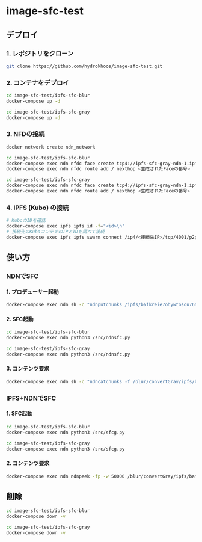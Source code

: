 # image-sfc-test

## デプロイ
### 1. レポジトリをクローン
```sh
git clone https://github.com/hydrokhoos/image-sfc-test.git
```

### 2. コンテナをデプロイ
```sh
cd image-sfc-test/ipfs-sfc-blur
docker-compose up -d
```
```sh
cd image-sfc-test/ipfs-sfc-gray
docker-compose up -d
```

### 3. NFDの接続
```sh
docker network create ndn_network
```
```sh
cd image-sfc-test/ipfs-sfc-blur
docker-compose exec ndn nfdc face create tcp4://ipfs-sfc-gray-ndn-1.ipfs_network
docker-compose exec ndn nfdc route add / nexthop <生成されたFaceの番号>
```
```sh
cd image-sfc-test/ipfs-sfc-gray
docker-compose exec ndn nfdc face create tcp4://ipfs-sfc-gray-ndn-1.ipfs_network
docker-compose exec ndn nfdc route add / nexthop <生成されたFaceの番号>
```

### 4. IPFS (Kubo) の接続
```sh
# KuboのIDを確認
docker-compose exec ipfs ipfs id -f="<id>\n"
# 接続先のKuboコンテナのIPとIDを調べて接続
docker-compose exec ipfs ipfs swarm connect /ip4/<接続先IP>/tcp/4001/p2p/<接続先ID>
```

## 使い方
### NDNでSFC
#### 1. プロデューサー起動
```sh
docker-compose exec ndn sh -c "ndnputchunks /ipfs/bafkreie7ohywtosou76tasm7j63yigtzxe7d5zqus4zu3j6oltvgtibeom < /src/bafkreie7ohywtosou76tasm7j63yigtzxe7d5zqus4zu3j6oltvgtibeom.jpg"
```
#### 2. SFC起動
```sh
cd image-sfc-test/ipfs-sfc-blur
docker-compose exec ndn python3 /src/ndnsfc.py

cd image-sfc-test/ipfs-sfc-gray
docker-compose exec ndn python3 /src/ndnsfc.py
```

#### 3. コンテンツ要求
```sh
docker-compose exec ndn sh -c "ndncatchunks -f /blur/convertGray/ipfs/bafkreie7ohywtosou76tasm7j63yigtzxe7d5zqus4zu3j6oltvgtibeom > /src/result.jpg"
```

### IPFS+NDNでSFC
#### 1. SFC起動
```sh
cd image-sfc-test/ipfs-sfc-blur
docker-compose exec ndn python3 /src/sfcg.py

cd image-sfc-test/ipfs-sfc-gray
docker-compose exec ndn python3 /src/sfcg.py
```

#### 2. コンテンツ要求
```sh
docker-compose exec ndn ndnpeek -fp -w 50000 /blur/convertGray/ipfs/bafkreie7ohywtosou76tasm7j63yigtzxe7d5zqus4zu3j6oltvgtibeom
```

## 削除
```sh
cd image-sfc-test/ipfs-sfc-blur
docker-compose down -v
```
```sh
cd image-sfc-test/ipfs-sfc-gray
docker-compose down -v
